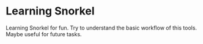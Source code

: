 # Learning Snorkel

Learning Snorkel for fun. Try to understand the basic workflow of this tools.
Maybe useful for future tasks.

